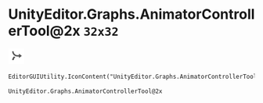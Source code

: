 # UnityEditor.Graphs.AnimatorControllerTool@2x `32x32`
<img src="/img/UnityEditor.Graphs.AnimatorControllerTool@2x.png" width=32 height=32>

``` CSharp
EditorGUIUtility.IconContent("UnityEditor.Graphs.AnimatorControllerTool@2x")
```
```
UnityEditor.Graphs.AnimatorControllerTool@2x
```
